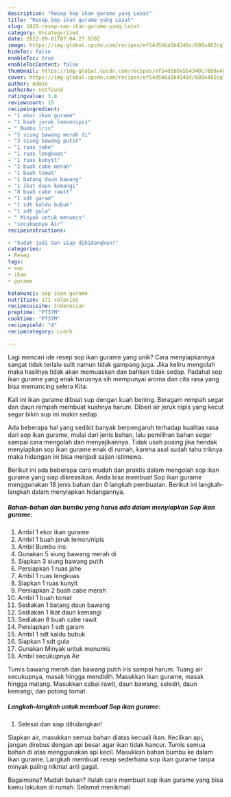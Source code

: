 ```yaml
---
description: "Resep Sop ikan gurame yang Lezat"
title: "Resep Sop ikan gurame yang Lezat"
slug: 1825-resep-sop-ikan-gurame-yang-lezat
category: Uncategorized
date: 2022-09-01T07:04:27.930Z
image: https://img-global.cpcdn.com/recipes/ef54d5b6a5b4340c/680x482cq70/sop-ikan-gurame-foto-resep-utama.jpg
hideToc: false
enableToc: true
enableTocContent: false
thumbnail: https://img-global.cpcdn.com/recipes/ef54d5b6a5b4340c/680x482cq70/sop-ikan-gurame-foto-resep-utama.jpg
cover: https://img-global.cpcdn.com/recipes/ef54d5b6a5b4340c/680x482cq70/sop-ikan-gurame-foto-resep-utama.jpg
author: Admin
authorAv: notfound
ratingvalue: 3.8
reviewcount: 15
recipeingredient:
- "1 ekor ikan gurame"
- "1 buah jeruk lemonnipis"
- " Bumbu iris"
- "5 siung bawang merah di"
- "3 siung bawang putih"
- "1 ruas jahe"
- "1 ruas lengkuas"
- "1 ruas kunyit"
- "2 buah cabe merah"
- "1 buah tomat"
- "1 batang daun bawang"
- "1 ikat daun kemangi"
- "8 buah cabe rawit"
- "1 sdt garam"
- "1 sdt kaldu bubuk"
- "1 sdt gula"
- " Minyak untuk menumis"
- "secukupnya Air"
recipeinstructions:

- "Sudah jadi dan siap dihidangkan!"
categories:
- Resep
tags:
- sop
- ikan
- gurame

katakunci: sop ikan gurame 
nutrition: 171 calories
recipecuisine: Indonesian
preptime: "PT37M"
cooktime: "PT37M"
recipeyield: "4"
recipecategory: Lunch

---
```





Lagi mencari ide resep sop ikan gurame yang unik? Cara menyiapkannya sangat tidak terlalu sulit namun tidak gampang juga. Jika keliru mengolah maka hasilnya tidak akan memuaskan dan bahkan tidak sedap. Padahal sop ikan gurame yang enak harusnya sih mempunyai aroma dan cita rasa yang bisa memancing selera Kita.





Kali ini ikan gurame dibuat sup dengan kuah bening. Beragam rempah segar dan daun rempah membuat kuahnya harum. Diberi air jeruk nipis yang kecut segar bikin sup ini makin sedap.

Ada beberapa hal yang sedikit banyak berpengaruh terhadap kualitas rasa dari sop ikan gurame, mulai dari jenis bahan, lalu pemilihan bahan segar sampai cara mengolah dan menyajikannya. Tidak usah pusing jika hendak menyiapkan sop ikan gurame enak di rumah, karena asal sudah tahu triknya maka hidangan ini bisa menjadi sajian istimewa.






Berikut ini ada beberapa cara mudah dan praktis dalam mengolah sop ikan gurame yang siap dikreasikan. Anda bisa membuat Sop ikan gurame menggunakan 18 jenis bahan dan 0 langkah pembuatan. Berikut ini langkah-langkah dalam menyiapkan hidangannya.

<!--inarticleads1-->

##### Bahan-bahan dan bumbu yang harus ada dalam menyiapkan Sop ikan gurame:

1. Ambil 1 ekor ikan gurame
1. Ambil 1 buah jeruk lemon/nipis
1. Ambil  Bumbu iris:
1. Gunakan 5 siung bawang merah di
1. Siapkan 3 siung bawang putih
1. Persiapkan 1 ruas jahe
1. Ambil 1 ruas lengkuas
1. Siapkan 1 ruas kunyit
1. Persiapkan 2 buah cabe merah
1. Ambil 1 buah tomat
1. Sediakan 1 batang daun bawang
1. Sediakan 1 ikat daun kemangi
1. Sediakan 8 buah cabe rawit
1. Persiapkan 1 sdt garam
1. Ambil 1 sdt kaldu bubuk
1. Siapkan 1 sdt gula
1. Gunakan  Minyak untuk menumis
1. Ambil secukupnya Air


Tumis bawang merah dan bawang putih iris sampai harum. Tuang air secukupnya, masak hingga mendidih. Masukkan ikan gurame, masak hingga matang. Masukkan cabai rawit, daun bawang, seledri, daun kemangi, dan potong tomat. 

<!--inarticleads2-->

##### Langkah-langkah untuk membuat Sop ikan gurame:


1. Selesai dan siap dihidangkan!

Siapkan air, masukkan semua bahan diatas kecuali ikan. Kecilkan api, jangan direbus dengan api besar agar ikan tidak hancur. Tumis semua bahan di atas menggunakan api kecil. Masukkan bahan bumbu ke dalam ikan gurame. Langkah membuat resep sederhana sop ikan gurame tanpa minyak paling nikmat anti gagal. 

Bagaimana? Mudah bukan? Itulah cara membuat sop ikan gurame yang bisa kamu lakukan di rumah. Selamat menikmati
